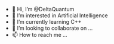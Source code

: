 - 👋 Hi, I’m @DeltaQuantum
- 👀 I’m interested in Artificial Intelligence
- 🌱 I’m currently learning C++
- 💞️ I’m looking to collaborate on ...
- 📫 How to reach me ...

<!---
DeltaQuantum/DeltaQuantum is a ✨ special ✨ repository because its `README.md` (this file) appears on your GitHub profile.
You can click the Preview link to take a look at your changes.
--->
